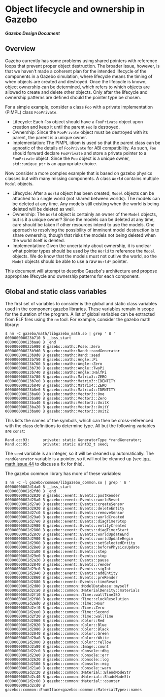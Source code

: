 # Object lifecycle and ownership in Gazebo
***Gazebo Design Document***

## Overview

Gazebo currently has some problems using shared pointers
with reference loops that prevent proper object destruction.
The broader issue, however, is that we haven't made a coherent
plan for the intended lifecycle of the components in a Gazebo
simulation, where lifecycle means the timing of when objects
are created and destroyed.
Once the lifecycle is known, object ownership can be determined,
which refers to which objects are allowed to create and delete
other objects.
Only after the lifecycle and ownership patterns are defined
should the pointer type be chosen.

For a simple example, consider a class `Foo` with a private
implementation (PIMPL) class `FooPrivate`.

* Lifecycle: Each `Foo` object should have a `FooPrivate` object upon creation
and keep it until the parent `Foo` is destroyed.
* Ownership: Since the `FooPrivate` object must be destroyed with its parent,
the parent is a unique owner.
* Implementation: The PIMPL idiom is used so that the parent class can be
agnostic of the details of `FooPrivate` for ABI compatibility.
As such, `Foo` should forward declare `FooPrivate` and store a private pointer
to a `FooPrivate` object.
Since the `Foo` object is a unique owner, `std::unique_ptr` is an
appropriate choice.

Now consider a more complex example that is based on gazebo physics
classes but with many missing components.
A class `World` contains multiple `Model` objects.

* Lifecycle: After a `World` object has been created, `Model` objects
can be attached to a single world (not shared between worlds).
The models can be deleted at any time.
Any models still existing when the world is being deleted
will be deleted as well.
* Ownership: The `World` object is certainly an owner of the `Model` objects,
but is it a unique owner?
Since the models can be deleted at any time,
care should be taken if other resources intend to use the models.
One approach to resolving the possibility of imminent model destruction
is to share ownership, though that risks the models not being deleted
when the world itself is deleted.
* Implementation: Given the uncertainty about ownership, it is
unclear what pointer types should be used by the `World` to
reference the `Model` objects.
We do know that the models must not outlive the world,
so the `Model` objects should be able to use a raw `World*` pointer.

This document will attempt to describe Gazebo's architecture and propose
appropriate lifecycle and ownership patterns for each component.

## Global and static class variables

The first set of variables to consider is the global and static class
variables used in the component gazebo libraries.
These variables remain in scope for the duration of the program.
A list of global variables can be extracted from ELF files using the `nm` tool.
For example, consider the gazebo math library:

~~~
$ nm -C gazebo/math/libgazebo_math.so | grep ' B '
000000000023b710 B __bss_start
000000000023baa8 B _end
000000000023b980 B gazebo::math::Pose::Zero
000000000023b9d0 B gazebo::math::Rand::randGenerator
000000000023b9d8 B gazebo::math::Rand::seed
000000000023b750 B gazebo::math::Angle::Pi
000000000023b760 B gazebo::math::Angle::Zero
000000000023b730 B gazebo::math::Angle::TwoPi
000000000023b740 B gazebo::math::Angle::HalfPi
000000000023b780 B gazebo::math::Matrix3::ZERO
000000000023b7e0 B gazebo::math::Matrix3::IDENTITY
000000000023b840 B gazebo::math::Matrix4::ZERO
000000000023b8e0 B gazebo::math::Matrix4::IDENTITY
000000000023ba60 B gazebo::math::Vector3::One
000000000023ba80 B gazebo::math::Vector3::Zero
000000000023ba40 B gazebo::math::Vector3::UnitX
000000000023ba20 B gazebo::math::Vector3::UnitY
000000000023ba00 B gazebo::math::Vector3::UnitZ
~~~

This lists the names of the symbols, which can then be cross-referenced
with the class definitions to determine type.
All but the following variables are `const`:

~~~
Rand.cc:93:      private: static GeneratorType *randGenerator;
Rand.cc:95:      private: static uint32_t seed;
~~~

The `seed` variable is an integer, so it will be cleaned up automatically.
The `randGenerator` variable is a pointer, so it will not be cleaned up
(see [ign-math issue 44](https://bitbucket.org/ignitionrobotics/ign-math/issues/44)
to discuss a fix for this).

The gazebo common library has more of these variables:

~~~
$ nm -C -l gazebo/common/libgazebo_common.so | grep ' B '
00000000002d1da0 B __bss_start
00000000002d2fd0 B _end
00000000002d2820 B gazebo::event::Events::postRender
00000000002d28a0 B gazebo::event::Events::worldReset
00000000002d27a0 B gazebo::event::Events::createSensor
00000000002d2920 B gazebo::event::Events::deleteEntity
00000000002d27c0 B gazebo::event::Events::removeSensor
00000000002d29a0 B gazebo::event::Events::worldCreated
00000000002d27e0 B gazebo::event::Events::diagTimerStop
00000000002d2980 B gazebo::event::Events::entityCreated
00000000002d2800 B gazebo::event::Events::diagTimerStart
00000000002d28c0 B gazebo::event::Events::worldUpdateEnd
00000000002d2900 B gazebo::event::Events::worldUpdateBegin
00000000002d2960 B gazebo::event::Events::setSelectedEntity
00000000002d28e0 B gazebo::event::Events::beforePhysicsUpdate
00000000002d2a00 B gazebo::event::Events::step
00000000002d29e0 B gazebo::event::Events::stop
00000000002d2a20 B gazebo::event::Events::pause
00000000002d2840 B gazebo::event::Events::render
00000000002d29c0 B gazebo::event::Events::sigInt
00000000002d2940 B gazebo::event::Events::addEntity
00000000002d2860 B gazebo::event::Events::preRender
00000000002d2880 B gazebo::event::Events::timeReset
00000000002d2d80 B gazebo::common::ModelDatabase::myself
00000000002d2ca0 B gazebo::common::MaterialDensity::materials
00000000002d2f10 B gazebo::common::Time::wallTimeISO
00000000002d2f00 B gazebo::common::Time::clockResolution
00000000002d2ed0 B gazebo::common::Time::Hour
00000000002d2ef0 B gazebo::common::Time::Zero
00000000002d2ee0 B gazebo::common::Time::Second
00000000002d2f20 B gazebo::common::Time::wallTime
00000000002d2060 B gazebo::common::Color::Red
00000000002d2020 B gazebo::common::Color::Blue
00000000002d2080 B gazebo::common::Color::Black
00000000002d2040 B gazebo::common::Color::Green
00000000002d20a0 B gazebo::common::Color::White
00000000002d2000 B gazebo::common::Color::Yellow
00000000002d2a80 B gazebo::common::Image::count
00000000002d22c0 B gazebo::common::Console::dbg
00000000002d23e0 B gazebo::common::Console::err
00000000002d2620 B gazebo::common::Console::log
00000000002d2500 B gazebo::common::Console::msg
00000000002d21a0 B gazebo::common::Console::warn
00000000002d2c20 B gazebo::common::Material::BlendModeStr
00000000002d2c40 B gazebo::common::Material::ShadeModeStr
00000000002d2c60 B gazebo::common::Material::counter
00000000002d2cd0 B gazebo::common::EnumIface<gazebo::common::MaterialType>::names
~~~

